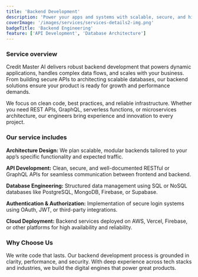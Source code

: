 ```yaml
---
title: 'Backend Development'
description: 'Power your apps and systems with scalable, secure, and high-performance backend infrastructure.'
coverImage: '/images/services/services-details2-img.png'
badgeTitle: 'Backend Engineering'
feature: ['API Development', 'Database Architecture']
---
```


### Service overview

Credit Master AI delivers robust backend development that powers dynamic applications, handles complex data flows, and scales with your business. From building secure APIs to architecting scalable databases, our backend solutions ensure your product is ready for growth and performance demands.

We focus on clean code, best practices, and reliable infrastructure. Whether you need REST APIs, GraphQL, serverless functions, or microservices architecture, our engineers bring experience and innovation to every project.

### Our service includes

**Architecture Design:** We plan scalable, modular backends tailored to your app’s specific functionality and expected traffic.

**API Development:** Clean, secure, and well-documented RESTful or GraphQL APIs for seamless communication between frontend and backend.

**Database Engineering:** Structured data management using SQL or NoSQL databases like PostgreSQL, MongoDB, Firebase, or Supabase.

**Authentication & Authorization:** Implementation of secure login systems using OAuth, JWT, or third-party integrations.

**Cloud Deployment:** Backend services deployed on AWS, Vercel, Firebase, or other platforms for high availability and reliability.

### Why Choose Us

We write code that lasts. Our backend development process is grounded in clarity, performance, and security. With deep experience across tech stacks and industries, we build the digital engines that power great products.
